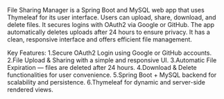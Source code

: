 File Sharing Manager is a Spring Boot and MySQL web app that uses Thymeleaf for its user interface. Users can upload, share, download, and delete files. It secures logins with OAuth2 via Google or GitHub. The app automatically deletes uploads after 24 hours to ensure privacy. It has a clean, responsive interface and offers efficient file management.

Key Features:
1.Secure OAuth2 Login using Google or GitHub accounts.
2.File Upload & Sharing with a simple and responsive UI.
3.Automatic File Expiration — files are deleted after 24 hours.
4.Download & Delete functionalities for user convenience.
5.Spring Boot + MySQL backend for scalability and persistence.
6.Thymeleaf for dynamic and server-side rendered views.
